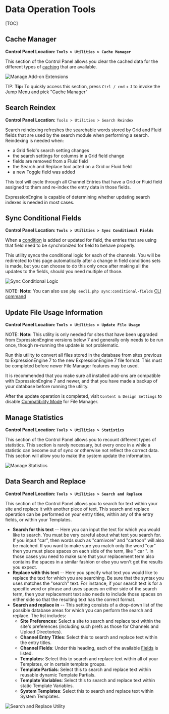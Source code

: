<!--
    This source file is part of the open source project
    ExpressionEngine User Guide (https://github.com/ExpressionEngine/ExpressionEngine-User-Guide)

    @link      https://expressionengine.com/
    @copyright Copyright (c) 2003-2020, Packet Tide, LLC (https://packettide.com)
    @license   https://expressionengine.com/license Licensed under Apache License, Version 2.0
-->

# Data Operation Tools

[TOC]

## Cache Manager

**Control Panel Location: `Tools > Utilities > Cache Manager`**

This section of the Control Panel allows you clear the cached data for the different types of [caching](optimization/caching.md) that are available.

![Manage Add-on Extensions](_images/utilities-cache.png)

TIP: **Tip:** To quickly access this section, press `Ctrl / cmd` + `J` to invoke the Jump Menu and pick "Cache Manager"

## Search Reindex

**Control Panel Location:** `Tools > Utilities > Search Reindex`

Search reindexing refreshes the searchable words stored by Grid and Fluid fields that are used by the search module when performing a search. Reindexing is needed when:

- a Grid field's search setting changes
- the search settings for columns in a Grid field change
- fields are removed from a Fluid field
- the Search and Replace tool acted on a Grid or Fluid field
- a new Toggle field was added

This tool will cycle through all Channel Entries that have a Grid or Fluid field assigned to them and re-index the entry data in those fields.

ExpressionEngine is capable of determining whether updating search indexes is needed in most cases.

## Sync Conditional Fields

**Control Panel Location: `Tools > Utilities > Sync Conditional Fields`**

When a [condition](/control-panel/field-manager/conditional-fields.md) is added or updated for field, the entries that are using that field need to be synchronized for field to behave properly.

This utility syncs the conditional logic for each of the channels. You will be redirected to this page automatically after a change in field conditions sets is made, but you can choose to do this only once after making all the updates to the fields, should you need multiple of those.

![Sync Conditional Logic](_images/utilities-sync-conditional-fields.png)

NOTE: **Note:** You can also use `php eecli.php sync:conditional-fields` [CLI command](cli/built-in-commands/sync.md#syncconditional-fields)

## Update File Usage Information

**Control Panel Location: `Tools > Utilities > Update File Usage`**

NOTE: **Note:** This utility is only needed for sites that have been upgraded from ExpressionEngine versions below 7 and generally only needs to be run once, though re-running the update is not problematic.

Run this utility to convert all files stored in the database from sites previous to ExpressionEngine 7 to the new ExpressionEngine 7 file format. This must be completed before newer File Manager features may be used.

It is recommended that you make sure all installed add-ons are compatible with ExpressionEngine 7 and newer, and that you have made a backup of your database before running the utility.

After the update operation is completed, visit `Content & Design Settings` to disable [Compatibility Mode](control-panel/file-manager/file-manager.html#compatibility-mode) for File Manager.

## Manage Statistics

**Control Panel Location: `Tools > Utilities > Statistics`**

This section of the Control Panel allows you to recount different types of statistics. This section is rarely necessary, but every once in a while a statistic can become out of sync or otherwise not reflect the correct data. This section will allow you to make the system update the information.

![Manage Statistics](_images/utilities-stats.png)

## Data Search and Replace

**Control Panel Location: `Tools > Utilities > Search and Replace`**

This section of the Control Panel allows you to search for text within your site and replace it with another piece of text. This search and replace operation can be performed on your entry titles, within any of the entry fields, or within your Templates.

- **Search for this text** -- Here you can input the text for which you would like to search. You must be very careful about what text you search for. If you input "car", then words such as "carnivore" and "cartoon" will also be matched. If you want to make sure you match only the word "car" then you must place spaces on each side of the term, like " car ". In those cases you need to make sure that your replacement term also contains the spaces in a similar fashion or else you won't get the results you expect.
- **Replace with this text** -- Here you specify what text you would like to replace the text for which you are searching. Be sure that the syntax you uses matches the "search" text. For instance, if your search text is for a specific word or phrase and uses spaces on either side of the search term, then your replacement text also needs to include those spaces on either side so that the resulting text has the correct format.
- **Search and replace in** -- This setting consists of a drop-down list of the possible database areas for which you can perform the search and replace. The list includes:
  - **Site Preferences**: Select a site to search and replace text within the site's preferences (including such prefs as those for Channels and Upload Directories).
  - **Channel Entry Titles**: Select this to search and replace text within the entry titles.
  - **Channel Fields**: Under this heading, each of the available [Fields](control-panel/field-manager/field-manager-settings.md) is listed.
  - **Templates**: Select this to search and replace text within all of your Templates, or in certain template groups.
  - **Template Partials**: Select this to search and replace text within reusable dynamic Template Partials.
  - **Template Variables**: Select this to search and replace text within static Template Variables.
  - **System Templates**: Select this to search and replace text within System Templates.

![Search and Replace Utility](_images/utilities-sandr.png)
